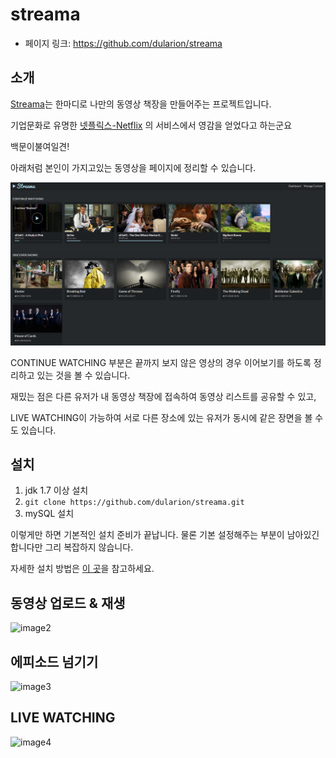 # streama

- 페이지 링크: https://github.com/dularion/streama

## 소개

[Streama](http://dularion.github.io/streama/)는 한마디로 나만의 동영상 책장을 만들어주는 프로젝트입니다.

기업문화로 유명한 [넷플릭스-Netflix](https://www.netflix.com/kr/) 의 서비스에서 영감을 얻었다고 하는군요

백문이불여일견!

아래처럼 본인이 가지고있는 동영상을 페이지에 정리할 수 있습니다.

![image1](https://raw.githubusercontent.com/TeamSEGO/github-trend-kr/master/img/021-09-01.png)

CONTINUE WATCHING 부분은 끝까지 보지 않은 영상의 경우 이어보기를 하도록 정리하고 있는 것을 볼 수 있습니다.

재밌는 점은 다른 유저가 내 동영상 책장에 접속하여 동영상 리스트를 공유할 수 있고,

LIVE WATCHING이 가능하여 서로 다른 장소에 있는 유저가 동시에 같은 장면을 볼 수도 있습니다.

## 설치
1. jdk 1.7 이상 설치
2. ``git clone https://github.com/dularion/streama.git``
3. mySQL 설치

이렇게만 하면 기본적인 설치 준비가 끝납니다. 물론 기본 설정해주는 부분이 남아있긴 합니다만 그리 복잡하지 않습니다.

자세한 설치 방법은 [이 곳](http://dularion.github.io/streama/#easy-setup)을 참고하세요.



## 동영상 업로드 & 재생
![image2](http://i.imgur.com/StgES0S.gif)

## 에피소드 넘기기
![image3](http://i.imgur.com/MLE6TpH.gif)


## LIVE WATCHING
![image4](https://raw.githubusercontent.com/TeamSEGO/github-trend-kr/master/img/021-09-02.gif)
